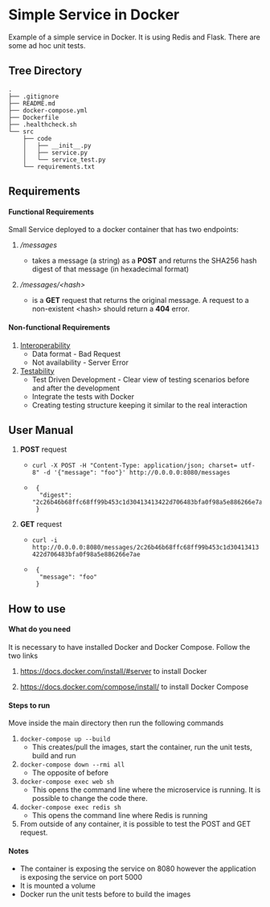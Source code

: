 # Simple Service in Docker
Example of a simple service in Docker. It is using Redis and Flask. There are some ad hoc unit tests.


## Tree Directory
```
.
├── .gitignore
├── README.md
├── docker-compose.yml
├── Dockerfile
├── .healthcheck.sh
└── src
    ├── code
    │   ├── __init__.py
    │   ├── service.py
    │   └── service_test.py
    └── requirements.txt
```


## Requirements

#### Functional Requirements
Small Service deployed to a docker container that has two endpoints:

  1. */messages*
     - takes a message (a string) as a **POST** and returns the SHA256 hash digest of that message (in hexadecimal format)
  
  2. */messages/\<hash\>*
      - is a **GET** request that returns the original message. A request to a non-existent \<hash\> should return a **404** error.


#### Non-functional Requirements

  1. [Interoperability](https://en.wikipedia.org/wiki/Interoperability)
     - Data format - Bad Request
     - Not availability - Server Error
  2. [Testability](https://en.wikipedia.org/wiki/Software_testability)
     - Test Driven Development - Clear view of testing scenarios before and after the development
     - Integrate the tests with Docker
     - Creating testing structure keeping it similar to the real interaction
      
      
## User Manual

  1. **POST** request
     - `curl -X POST -H "Content-Type: application/json; charset= utf-8" -d '{"message": "foo"}' http://0.0.0.0:8080/messages`
     - 
       ```
        {
         "digest": "2c26b46b68ffc68ff99b453c1d30413413422d706483bfa0f98a5e886266e7ae"
        }
       ```

  2. **GET** request
     - `curl -i http://0.0.0.0:8080/messages/2c26b46b68ffc68ff99b453c1d30413413422d706483bfa0f98a5e886266e7ae`
     - 
        ```
         {
          "message": "foo"
         }
        ```
        
## How to use

#### What do you need
It is necessary to have installed Docker and Docker Compose. Follow the two links

  1. https://docs.docker.com/install/#server to install Docker
    
  2. https://docs.docker.com/compose/install/ to install Docker Compose
    
#### Steps to run
Move inside the main directory then run the following commands
 
  1. `docker-compose up --build` 
     - This creates/pull the images, start the container, run the unit tests, build and run
  2. `docker-compose down --rmi all`
     - The opposite of before
  3. `docker-compose exec web sh`
     - This opens the command line where the microservice is running. It is possible to change the code there.
  4. `docker-compose exec redis sh`
     - This opens the command line where Redis is running
  5. From outside of any container, it is possible to test the POST and GET request.
       
#### Notes
  - The container is exposing the service on 8080 however the application is exposing the service on port 5000
  - It is mounted a volume
  - Docker run the unit tests before to build the images
